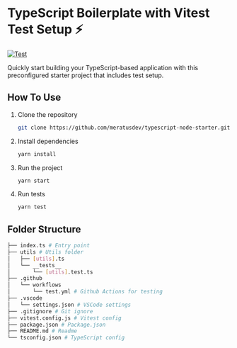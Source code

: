 # TypeScript Boilerplate with Vitest Test Setup ⚡

[![Test](https://github.com/zakiego/typescript-node-starter/actions/workflows/test.yml/badge.svg)](https://github.com/zakiego/typescript-node-starter/actions/workflows/test.yml)

Quickly start building your TypeScript-based application with this preconfigured starter project that includes test setup.

## How To Use

1. Clone the repository

   ```bash
   git clone https://github.com/meratusdev/typescript-node-starter.git
   ```

2. Install dependencies

   ```bash
   yarn install
   ```

3. Run the project

   ```bash
   yarn start
   ```

4. Run tests

   ```bash
   yarn test
   ```

## Folder Structure

```bash
├── index.ts # Entry point
├── utils # Utils folder
│   ├── [utils].ts
│   └── __tests__
│       └── [utils].test.ts
├── .github
│   └── workflows
│       └── test.yml # Github Actions for testing
├── .vscode
│   └── settings.json # VSCode settings
├── .gitignore # Git ignore
├── vitest.config.js # Vitest config
├── package.json # Package.json
├── README.md # Readme
└── tsconfig.json # TypeScript config
```
